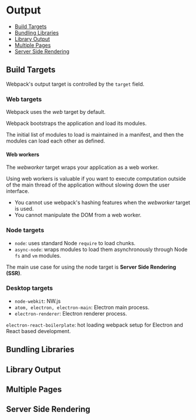 # Output

* [Build Targets](#build-targets)
* [Bundling Libraries](#bundling-libraries)
* [Library Output](#library-output)
* [Multiple Pages](#multiple-pages)
* [Server Side Rendering](#server-side-rendering)

## Build Targets

Webpack's output target is controlled by the `target` field.

### Web targets

Webpack uses the *web* target by default.

Webpack bootstraps the application and load its modules.

The initial list of modules to load is maintained in a manifest, and then the modules can load each other as defined.

#### Web workers

The *webworker* target wraps your application as a web worker.

Using web workers is valuable if you want to execute computation outside of the main thread of the application without slowing down the user interface.

* You cannot use webpack's hashing features when the *webworker* target is used.
* You cannot manipulate the DOM from a web worker.

### Node targets

* `node`: uses standard Node `require` to load chunks.
* `async-node`: wraps modules to load them asynchronously through Node `fs` and `vm` modules.

The main use case for using the node target is **Server Side Rendering (SSR)**.

### Desktop targets

* `node-webkit`: NW.js
* `atom, electron, electron-main`: Electron main process.
* `electron-renderer`: Electron renderer process.

`electron-react-boilerplate`: hot loading webpack setup for Electron and React based development.

## Bundling Libraries

## Library Output

## Multiple Pages

## Server Side Rendering
